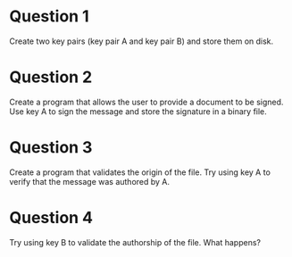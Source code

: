 # Question 1
Create two key pairs (key pair A and key pair B) and store them on disk.

# Question 2
Create a program that allows the user to provide a document to be signed. Use key A to sign the message and store the signature in a binary file.

# Question 3
Create a program that validates the origin of the file. Try using key A to verify that the message was authored by A.

# Question 4
Try using key B to validate the authorship of the file. What happens?